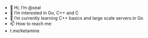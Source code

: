 - 👋 Hi, I’m @seal
- 👀 I’m interested in Go, C++ and C
- 🌱 I’m currently learning C++ basics and large scale servers in Go
- 📫 How to reach me:
- t.me/ketamine 

<!---
seal/seal is a ✨ special ✨ repository because its `README.md` (this file) appears on your GitHub profile.
You can click the Preview link to take a look at your changes.
--->
